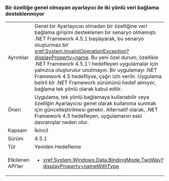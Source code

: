 ### <a name="two-way-data-binding-to-a-property-with-a-non-public-setter-is-not-supported"></a>Bir özelliğe genel olmayan ayarlayıcı ile iki yönlü veri bağlama desteklenmiyor

|   |   |
|---|---|
|Ayrıntılar|Genel bir Ayarlayıcısı olmadan bir özelliğine veri bağlama girişimi desteklenen bir senaryo olmamıştı. .NET Framework 4.5.1 başlayarak, bu senaryo oluşturmaz bir <xref:System.InvalidOperationException?displayProperty=name>. Bu yeni özel durum, özellikle .NET Framework 4.5.1'i hedefleyen uygulamalar için yalnızca oluşturulur unutmayın. Bir uygulamayı .NET Framework 4.5 hedefliyse, çağrı izin verilir. Uygulama belirli bir .NET Framework sürümünü hedef almıyor, bağlama tek yönlü olarak kabul edilir.|
|Öneri|Uygulama, tek yönlü bağlamaya kullanabilir veya özelliğin Ayarlayıcısı genel olarak kullanıma sunmak için güncelleştirilmesi gerekir. Alternatif olarak, .NET Framework 4.5 hedefleyen, uygulamanın eski davranışlar neden olur.|
|Kapsam|İkincil|
|Sürüm|4.5.1|
|Tür|Yeniden Hedefleme|
|Etkilenen API’ler|<ul><li><xref:System.Windows.Data.BindingMode.TwoWay?displayProperty=nameWithType></li></ul>|

